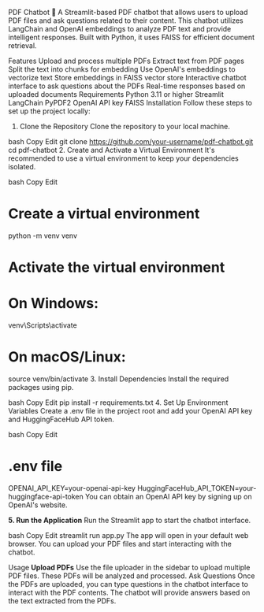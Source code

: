 PDF Chatbot 🦜
A Streamlit-based PDF chatbot that allows users to upload PDF files and ask questions related to their content. This chatbot utilizes LangChain and OpenAI embeddings to analyze PDF text and provide intelligent responses. Built with Python, it uses FAISS for efficient document retrieval.

Features
Upload and process multiple PDFs
Extract text from PDF pages
Split the text into chunks for embedding
Use OpenAI's embeddings to vectorize text
Store embeddings in FAISS vector store
Interactive chatbot interface to ask questions about the PDFs
Real-time responses based on uploaded documents
Requirements
Python 3.11 or higher
Streamlit
LangChain
PyPDF2
OpenAI API key
FAISS
Installation
Follow these steps to set up the project locally:

1. Clone the Repository
Clone the repository to your local machine.

bash
Copy
Edit
git clone https://github.com/your-username/pdf-chatbot.git
cd pdf-chatbot
2. Create and Activate a Virtual Environment
It's recommended to use a virtual environment to keep your dependencies isolated.

bash
Copy
Edit
# Create a virtual environment
python -m venv venv

# Activate the virtual environment
# On Windows:
venv\Scripts\activate
# On macOS/Linux:
source venv/bin/activate
3. Install Dependencies
Install the required packages using pip.

bash
Copy
Edit
pip install -r requirements.txt
4. Set Up Environment Variables
Create a .env file in the project root and add your OpenAI API key and HuggingFaceHub API token.

bash
Copy
Edit
# .env file

OPENAI_API_KEY=your-openai-api-key
HuggingFaceHub_API_TOKEN=your-huggingface-api-token
You can obtain an OpenAI API key by signing up on OpenAI's website.

**5. Run the Application**
Run the Streamlit app to start the chatbot interface.

bash
Copy
Edit
streamlit run app.py
The app will open in your default web browser. You can upload your PDF files and start interacting with the chatbot.

Usage
**Upload PDFs**
Use the file uploader in the sidebar to upload multiple PDF files. These PDFs will be analyzed and processed.
Ask Questions
Once the PDFs are uploaded, you can type questions in the chatbot interface to interact with the PDF contents.
The chatbot will provide answers based on the text extracted from the PDFs.
